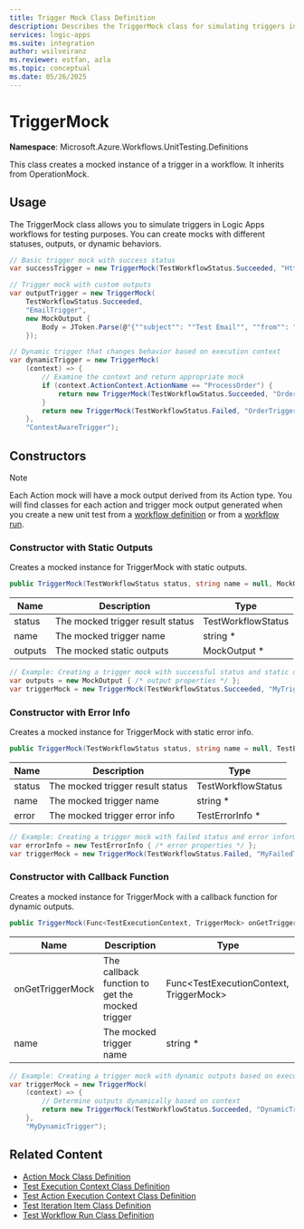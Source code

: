 ```yaml
---
title: Trigger Mock Class Definition
description: Describes the TriggerMock class for simulating triggers in Logic Apps workflow unit tests, including its constructors, usage examples for static and dynamic outputs, and error handling.
services: logic-apps
ms.suite: integration
author: wsilveiranz
ms.reviewer: estfan, azla
ms.topic: conceptual
ms.date: 05/26/2025
---
```


# TriggerMock

**Namespace**: Microsoft.Azure.Workflows.UnitTesting.Definitions

This class creates a mocked instance of a trigger in a workflow. It inherits from OperationMock.

## Usage

The TriggerMock class allows you to simulate triggers in Logic Apps workflows for testing purposes. You can create mocks with different statuses, outputs, or dynamic behaviors.

```C#
// Basic trigger mock with success status
var successTrigger = new TriggerMock(TestWorkflowStatus.Succeeded, "HttpTrigger");

// Trigger mock with custom outputs
var outputTrigger = new TriggerMock(
    TestWorkflowStatus.Succeeded,
    "EmailTrigger",
    new MockOutput { 
        Body = JToken.Parse(@"{""subject"": ""Test Email"", ""from"": ""test@example.com""}") 
    });

// Dynamic trigger that changes behavior based on execution context
var dynamicTrigger = new TriggerMock(
    (context) => {
        // Examine the context and return appropriate mock
        if (context.ActionContext.ActionName == "ProcessOrder") {
            return new TriggerMock(TestWorkflowStatus.Succeeded, "OrderTrigger");
        }
        return new TriggerMock(TestWorkflowStatus.Failed, "OrderTrigger");
    },
    "ContextAwareTrigger");
```

## Constructors

> [!NOTE]
>
> Each Action mock will have a mock output derived from its Action type. You will find classes for each action and trigger mock output generated when you create a new unit test from a [workflow definition](create-unit-tests-standard-workflow-definitions-visual-studio-code.md) or from a [workflow run](create-unit-tests-standard-workflow-runs-visual-studio-code.md).

### Constructor with Static Outputs

Creates a mocked instance for TriggerMock with static outputs.

```C#
public TriggerMock(TestWorkflowStatus status, string name = null, MockOutput outputs = null)
```

| Name | Description | Type |
|------|-------------|------|
| status | The mocked trigger result status | TestWorkflowStatus |
| name | The mocked trigger name | string * |
| outputs | The mocked static outputs | MockOutput * |

```C#
// Example: Creating a trigger mock with successful status and static outputs
var outputs = new MockOutput { /* output properties */ };
var triggerMock = new TriggerMock(TestWorkflowStatus.Succeeded, "MyTrigger", outputs);
```

### Constructor with Error Info

Creates a mocked instance for TriggerMock with static error info.

```C#
public TriggerMock(TestWorkflowStatus status, string name = null, TestErrorInfo error = null)
```

| Name | Description | Type |
|------|-------------|------|
| status | The mocked trigger result status | TestWorkflowStatus |
| name | The mocked trigger name | string * |
| error | The mocked trigger error info | TestErrorInfo * |

```C#
// Example: Creating a trigger mock with failed status and error information
var errorInfo = new TestErrorInfo { /* error properties */ };
var triggerMock = new TriggerMock(TestWorkflowStatus.Failed, "MyFailedTrigger", errorInfo);
```

### Constructor with Callback Function

Creates a mocked instance for TriggerMock with a callback function for dynamic outputs.

```C#
public TriggerMock(Func<TestExecutionContext, TriggerMock> onGetTriggerMock, string name = null)
```

| Name | Description | Type |
|------|-------------|------|
| onGetTriggerMock | The callback function to get the mocked trigger | Func<TestExecutionContext, TriggerMock> |
| name | The mocked trigger name | string * |

```C#
// Example: Creating a trigger mock with dynamic outputs based on execution context
var triggerMock = new TriggerMock(
    (context) => {
        // Determine outputs dynamically based on context
        return new TriggerMock(TestWorkflowStatus.Succeeded, "DynamicTrigger", new MockOutput { /* dynamic outputs */ });
    }, 
    "MyDynamicTrigger");
```

## Related Content

* [Action Mock Class Definition](action-mock-class-definition.md)
* [Test Execution Context Class Definition](test-execution-context-class-definition.md)
* [Test Action Execution Context Class Definition](test-action-execution-context-class-definition.md)
* [Test Iteration Item Class Definition](test-iteration-item-class-definition.md)
* [Test Workflow Run Class Definition](test-workflow-run-class-definition.md)
